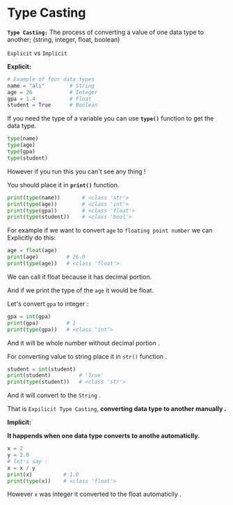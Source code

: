 # Type Casting

**`Type Casting:`** The process of converting a value of one data type to another;
(string, integer, float, boolean)

`Explicit` vs `Implicit`

**Explicit:**

```python
# Example of four data types
name = "ali"        # String
age = 26            # Integer
gpa = 1.4           # Float
student = True      # Boolean
```

If you need the type of a variable you can use **`type()`** function to get the data type.

```python
type(name)    
type(age)
type(gpa)
type(student)
```

However if you run this you can't see any thing !

You should place it in **`print()`** function. 

```python
print(type(name))       # <class 'str'>
print(type(age))        # <class 'int'>
print(type(gpa))        # <class 'float'>
print(type(student))    # <class 'bool'>
```

For example if we want to convert `age` to `floating point number` we can Explicitly do this:

```python
age = float(age)
print(age)         # 26.0
print(type(age))   # <class 'float'>
```

We can call it float because it has decimal portion.

And if we print the type of the `age` it would be float.

Let's convert `gpa` to integer :

```python
gpa = int(gpa)
print(gpa)         # 1
print(type(gpa))   # <class 'int'>
```

And it will be whole number without decimal portion .

For converting value to string place it in `str()` function .

```python
student = int(student)
print(student)         # 'True'
print(type(student))   # <class 'str'>
```

And it will convert to the `String` .

That is `Expilicit Type Casting`, **converting data type to another manually .**


**Implicit:**

**It happends when one data type converts to anothe automaticlly.**

```python
x = 2
y = 2.0
# let's say :
x = x / y
print(x)          # 1.0
print(type(x))    # <class 'float'>
```

However `x` was integer it converted to the float automaticlly .